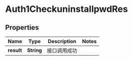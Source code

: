 # Auth1CheckuninstallpwdRes

## Properties
Name | Type | Description | Notes
------------ | ------------- | ------------- | -------------
**result** | **String** | 接口调用成功 | 
